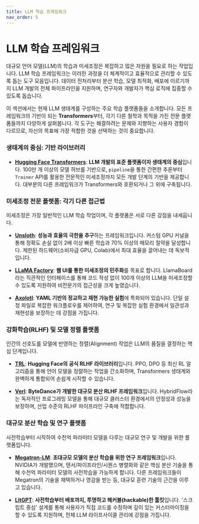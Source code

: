 ```yaml
---
title: LLM 학습 프레임워크
nav_order: 5
---
```


# LLM 학습 프레임워크

대규모 언어 모델(LLM)의 학습과 미세조정은 복잡하고 많은 자원을 필요로 하는 작업입니다. LLM 학습 프레임워크는 이러한 과정을 더 체계적이고 효율적으로 관리할 수 있도록 돕는 도구 모음입니다. 데이터 전처리부터 분산 학습, 모델 최적화, 배포에 이르기까지 LLM 개발의 전체 파이프라인을 지원하며, 연구자와 개발자가 핵심 로직에 집중할 수 있도록 돕습니다.

이 섹션에서는 현재 LLM 생태계를 구성하는 주요 학습 플랫폼들을 소개합니다. 모든 프레임워크의 기반이 되는 **Transformers**부터, 각기 다른 철학과 목적을 가진 전문 플랫폼들까지 다양하게 살펴봅니다. 각 도구는 해결하려는 문제와 지향하는 사용자 경험이 다르므로, 자신의 목표에 가장 적합한 것을 선택하는 것이 중요합니다.

### 생태계의 중심: 기반 라이브러리

- **[Hugging Face Transformers](./transformers.md)**: **LLM 개발의 표준 플랫폼이자 생태계의 중심**입니다. 100만 개 이상의 모델 허브를 기반으로, `pipeline`을 통한 간편한 추론부터 `Trainer` API를 활용한 전문적인 미세조정까지 모든 개발 단계의 기반을 제공합니다. 대부분의 다른 프레임워크가 Transformers와 호환되거나 그 위에 구축됩니다.

### 미세조정 전문 플랫폼: 각기 다른 접근법

미세조정은 가장 일반적인 LLM 학습 작업이며, 각 플랫폼은 서로 다른 강점을 내세웁니다.

- **[Unsloth](./unsloth.md)**: **성능과 효율의 극한을 추구**하는 프레임워크입니다. 커스텀 GPU 커널을 통해 정확도 손실 없이 2배 이상 빠른 학습과 70% 이상의 메모리 절약을 달성합니다. 제한된 하드웨어(소비자급 GPU, Colab)에서 최대 효율을 끌어내는 데 독보적입니다.

- **[LLaMA Factory](./LLaMA_Factory.md)**: **웹 UI를 통한 미세조정의 민주화**를 목표로 합니다. LlamaBoard라는 직관적인 인터페이스를 통해 코드 작성 없이 100개 이상의 LLM을 미세조정할 수 있도록 지원하여 비전문가의 접근성을 크게 높였습니다.

- **[Axolotl](./axolotl.md)**: **YAML 기반의 정교하고 재현 가능한 실험**에 특화되어 있습니다. 단일 설정 파일로 복잡한 워크플로우를 제어하여, 연구 및 복잡한 실험 환경에서 일관성과 재현성을 보장하는 데 강점을 가집니다.

### 강화학습(RLHF) 및 모델 정렬 플랫폼

인간의 선호도를 모델에 반영하는 정렬(Alignment) 작업은 LLM의 품질을 결정하는 핵심 단계입니다.

- **[TRL](./trl.md)**: **Hugging Face의 공식 RLHF 라이브러리**입니다. PPO, DPO 등 최신 RL 알고리즘을 통해 언어 모델을 정렬하는 작업을 간소화하며, Transformers 생태계와 완벽하게 통합되어 손쉽게 시작할 수 있습니다.

- **[Verl](./verl.md)**: **ByteDance가 개발한 대규모 분산 RLHF 프레임워크**입니다. HybridFlow라는 독자적인 프로그래밍 모델을 통해 대규모 클러스터 환경에서의 안정성과 성능을 보장하며, 산업 수준의 RLHF 파이프라인 구축에 적합합니다.

### 대규모 분산 학습 및 연구 플랫폼

사전학습부터 시작하여 수천억 파라미터 모델을 다루는 대규모 연구 및 개발을 위한 플랫폼입니다.

- **[Megatron-LM](./megatron_lm.md)**: **초대규모 모델의 분산 학습을 위한 연구 프레임워크**입니다. NVIDIA가 개발했으며, 텐서/파이프라인/시퀀스 병렬화와 같은 핵심 분산 기술을 통해 수천억 파라미터 모델의 사전학습을 가능하게 합니다. 다른 프레임워크들이 Megatron의 기술을 채택하거나 영감을 받는 등, 대규모 훈련 기술의 근간을 이루고 있습니다.

- **[LitGPT](./litgpt.md)**: **사전학습부터 배포까지, 투명하고 해커블(hackable)한 툴킷**입니다. '스크립트 중심' 설계를 통해 사용자가 직접 코드를 수정하며 깊이 있는 커스터마이징을 할 수 있도록 지원하며, 전체 LLM 라이프사이클 관리에 강점을 가집니다.

